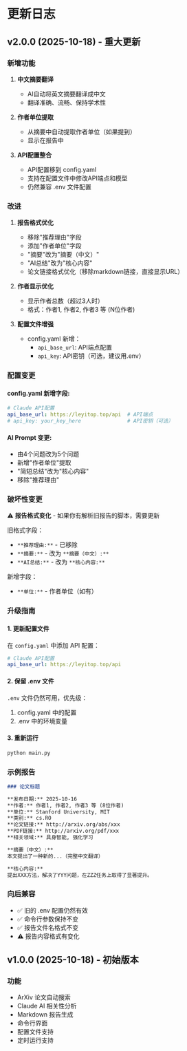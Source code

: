 # 更新日志

## v2.0.0 (2025-10-18) - 重大更新

### 新增功能

1. **中文摘要翻译**
   - AI自动将英文摘要翻译成中文
   - 翻译准确、流畅、保持学术性

2. **作者单位提取**
   - 从摘要中自动提取作者单位（如果提到）
   - 显示在报告中

3. **API配置整合**
   - API配置移到 config.yaml
   - 支持在配置文件中修改API端点和模型
   - 仍然兼容 .env 文件配置

### 改进

1. **报告格式优化**
   - 移除"推荐理由"字段
   - 添加"作者单位"字段
   - "摘要"改为"摘要（中文）"
   - "AI总结"改为"核心内容"
   - 论文链接格式优化（移除markdown链接，直接显示URL）

2. **作者显示优化**
   - 显示作者总数（超过3人时）
   - 格式：作者1, 作者2, 作者3 等 (N位作者)

3. **配置文件增强**
   - config.yaml 新增：
     - `api_base_url`: API端点配置
     - `api_key`: API密钥（可选，建议用.env）

### 配置变更

#### config.yaml 新增字段:
```yaml
# Claude API配置
api_base_url: https://leyitop.top/api  # API端点
# api_key: your_key_here               # API密钥（可选）
```

#### AI Prompt 变更:
- 由4个问题改为5个问题
- 新增"作者单位"提取
- "简短总结"改为"核心内容"
- 移除"推荐理由"

### 破坏性变更

⚠️ **报告格式变化** - 如果你有解析旧报告的脚本，需要更新

旧格式字段：
- `**推荐理由:**` - 已移除
- `**摘要:**` - 改为 `**摘要（中文）:**`
- `**AI总结:**` - 改为 `**核心内容:**`

新增字段：
- `**单位:**` - 作者单位（如有）

### 升级指南

#### 1. 更新配置文件

在 `config.yaml` 中添加 API 配置：

```yaml
# Claude API配置
api_base_url: https://leyitop.top/api
```

#### 2. 保留 .env 文件

`.env` 文件仍然可用，优先级：
1. config.yaml 中的配置
2. .env 中的环境变量

#### 3. 重新运行

```bash
python main.py
```

### 示例报告

```markdown
### 论文标题

**发布日期:** 2025-10-16
**作者:** 作者1, 作者2, 作者3 等 (8位作者)
**单位:** Stanford University, MIT
**类别:** cs.RO
**论文链接:** http://arxiv.org/abs/xxx
**PDF链接:** http://arxiv.org/pdf/xxx
**相关领域:** 具身智能, 强化学习

**摘要（中文）:**
本文提出了一种新的...（完整中文翻译）

**核心内容:**
提出XXX方法，解决了YYY问题，在ZZZ任务上取得了显著提升。
```

### 向后兼容

- ✅ 旧的 .env 配置仍然有效
- ✅ 命令行参数保持不变
- ✅ 报告文件名格式不变
- ⚠️ 报告内容格式有变化

## v1.0.0 (2025-10-18) - 初始版本

### 功能

- ArXiv 论文自动搜索
- Claude AI 相关性分析
- Markdown 报告生成
- 命令行界面
- 配置文件支持
- 定时运行支持
